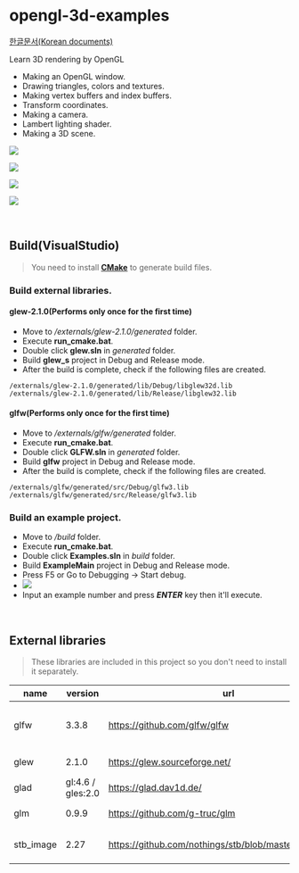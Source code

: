 # opengl-3d-examples

[한글문서(Korean documents)](https://github.com/sunduk/opengl-3d-examples/blob/main/README-ko.md)

Learn 3D rendering by OpenGL

- Making an OpenGL window.
- Drawing triangles, colors and textures.
- Making vertex buffers and index buffers.
- Transform coordinates.
- Making a camera.
- Lambert lighting shader.
- Making a 3D scene.

![](https://github.com/sunduk/opengl-3d-examples/blob/main/doc/triangle.png)

![](https://github.com/sunduk/opengl-3d-examples/blob/main/doc/box.png)

![](https://github.com/sunduk/opengl-3d-examples/blob/main/doc/pyramid.png)

![](https://github.com/sunduk/opengl-3d-examples/blob/main/doc/objloading.png)

<br/>

## Build(VisualStudio)

> You need to install **[CMake](https://cmake.org/)** to generate build files.

### Build external libraries.

#### glew-2.1.0(Performs only once for the first time)

- Move to */externals/glew-2.1.0/generated* folder.
- Execute **run_cmake.bat**.
- Double click **glew.sln** in *generated* folder.
- Build **glew_s** project in Debug and Release mode.
- After the build is complete, check if the following files are created.
```
/externals/glew-2.1.0/generated/lib/Debug/libglew32d.lib
/externals/glew-2.1.0/generated/lib/Release/libglew32.lib
```

#### glfw(Performs only once for the first time)

- Move to */externals/glfw/generated* folder.
- Execute **run_cmake.bat**.
- Double click **GLFW.sln** in *generated* folder.
- Build **glfw** project in Debug and Release mode.
- After the build is complete, check if the following files are created.
```
/externals/glfw/generated/src/Debug/glfw3.lib
/externals/glfw/generated/src/Release/glfw3.lib
```

### Build an example project.

- Move to */build* folder.
- Execute **run_cmake.bat**.
- Double click **Examples.sln** in *build* folder.
- Build **ExampleMain** project in Debug and Release mode.
- Press F5 or Go to Debugging -> Start debug.
- ![](https://github.com/sunduk/opengl-3d-examples/blob/main/doc/menu.png)
- Input an example number and press **_ENTER_** key then it'll execute.


<br/>

## External libraries

> These libraries are included in this project so you don't need to install it separately.

| name       | version            | url                                                     | purpose                 |
|------------|--------------------|---------------------------------------------------------|-------------------------|
| glfw       | 3.3.8              | https://github.com/glfw/glfw                            | Making a window. Event handling. |
| glew       | 2.1.0              | https://glew.sourceforge.net/                           | OpenGL extensions.         |
| glad       | gl:4.6 / gles:2.0  | https://glad.dav1d.de/                                  | OpenGL drivers.     |
| glm        | 0.9.9              | https://github.com/g-truc/glm                           | Math library.          |
| stb_image  | 2.27               | https://github.com/nothings/stb/blob/master/stb_image.h | Loading image files.         |

<br/>
